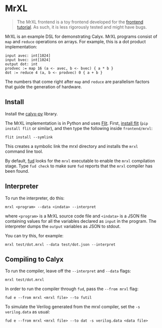 # MrXL

> The MrXL frontend is a toy frontend developed for the [frontend tutorial][fronttut]. As such, it is less rigorously tested and might have bugs.

MrXL is an example DSL for demonstrating Calyx. MrXL programs consist of `map` and `reduce` operations on arrays. For example, this is a dot product implementation:

    input avec: int[1024]
    input bvec: int[1024]
    output dot: int
    prodvec := map 16 (a <- avec, b <- bvec) { a * b }
    dot := reduce 4 (a, b <- prodvec) 0 { a + b }

The numbers that come right after `map` and `reduce` are parallelism factors that guide the generation of hardware.


Install
-------

Install the [calyx-py](../calyx-py.md) library.

The MrXL implementation is in Python and uses [Flit][].
First, [install flit][flit] (`pip install flit` or similar), and then type the
following inside `frontend/mrxl`:

    flit install --symlink

This creates a symbolic link the mrxl directory and installs the `mrxl` command
line tool.

By default, [fud](../tools/fud.md) looks for the `mrxl` executable to enable
the `mrxl` compilation stage.
Type `fud check` to make sure `fud` reports that the `mrxl` compiler has been
found.


Interpreter
-----------

To run the interpreter, do this:

    mrxl <program> --data <indata> --interpret

where `<program>` is a MrXL source code file and `<indata>` is a JSON file containing values for all the variables declared as `input` in the program. The interpreter dumps the `output` variables as JSON to stdout.

You can try this, for example:

    mrxl test/dot.mrxl --data test/dot.json --interpret

Compiling to Calyx
------------------

To run the compiler, leave off the `--interpret` and `--data` flags:

    mrxl test/dot.mrxl

In order to run the compiler through `fud`, pass the `--from mrxl` flag:

    fud e --from mrxl <mrxl file> --to futil

To simulate the Verilog generated from the mrxl compiler, set the `-s
verilog.data` as usual:

    fud e --from mrxl <mrxl file> --to dat -s verilog.data <data file>


[flit]: https://flit.readthedocs.io/en/latest/index.html
[fronttut]: ../tutorial/frontend-tut.md
